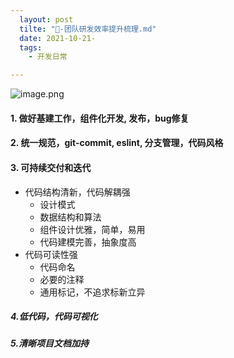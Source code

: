 ```yaml
---
  layout: post
  tilte: "🏏-团队研发效率提升梳理.md"
  date: 2021-10-21-
  tags: 
    - 开发日常

---
```






![image.png](https://p9-juejin.byteimg.com/tos-cn-i-k3u1fbpfcp/353db042ad834ce3be9ba3c74dec9713~tplv-k3u1fbpfcp-watermark.image?)

#### 1. 做好基建工作，组件化开发, 发布，bug修复

#### 2. 统一规范，git-commit, eslint, 分支管理，代码风格

#### 3. 可持续交付和迭代
- 代码结构清新，代码解耦强
  - 设计模式
  - 数据结构和算法
  - 组件设计优雅，简单，易用
  - 代码建模完善，抽象度高
- 代码可读性强
  - 代码命名
  - 必要的注释
  - 通用标记，不追求标新立异
 
##### 4.低代码，代码可视化

##### 5.清晰项目文档加持